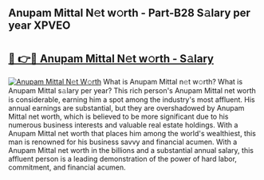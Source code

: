 ## Anupam Mittal N𝚎t w𝚘rth - Part-B28 S𝚊lary per year XPVEO

# <h2><a href="http://gc2jq7y.nevu.top/?p=Anupam+Mittal">🔗 👉🔴 Anupam Mittal N𝚎t w𝚘rth - S𝚊lary</a></h2>

[![Anupam Mittal N𝚎t W𝚘rth](https://i.imgur.com/Oavwk0R.jpeg)](http://gc2jq7y.nevu.top/?p=Anupam+Mittal)
What is Anupam Mittal n𝚎t w𝚘rth? What is Anupam Mittal s𝚊lary per year?
This rich person's Anupam Mittal net worth is considerable, earning him a spot among the industry's most affluent. His annual earnings are substantial, but they are overshadowed by Anupam Mittal net worth, which is believed to be more significant due to his numerous business interests and valuable real estate holdings. With a Anupam Mittal net worth that places him among the world's wealthiest, this man is renowned for his business savvy and financial acumen. With a Anupam Mittal net worth in the billions and a substantial annual salary, this affluent person is a leading demonstration of the power of hard labor, commitment, and financial acumen.

